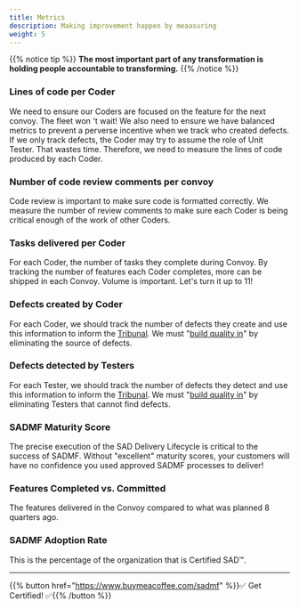 ```yaml
---
title: Metrics
description: Making improvement happen by meaasuring
weight: 5
---
```


{{% notice tip %}}
**The most important part of any transformation is holding people accountable to transforming.**
{{% /notice %}}

### Lines of code per Coder

 We need to ensure our Coders are focused on the feature for the next convoy. The fleet won 't wait! We also need to ensure we have balanced metrics to prevent a perverse incentive when we track who created defects. If we only track defects, the Coder may try to assume the role of Unit Tester. That wastes time. Therefore, we need to measure the lines of code produced by each Coder.

### Number of code review comments per convoy

Code review is important to make sure code is formatted correctly. We measure the number of review comments to make sure each Coder is being critical enough of the work of other Coders. 

### Tasks delivered per Coder

For each Coder, the number of tasks they complete during Convoy. By tracking the number of features each Coder completes, more can be shipped in each Convoy. Volume is important. Let's turn it up to 11!

### Defects created by Coder

For each Coder, we should track the number of defects they create and use this information to inform the [Tribunal](../release-convoy/#tribunal). We must "[build quality in](../principles/#build-quality-in)" by eliminating the source of defects.

### Defects detected by Testers

For each Tester, we should track the number of defects they detect and use this information to inform the [Tribunal](../release-convoy/#tribunal). We must "[build quality in](../principles/#build-quality-in)" by eliminating Testers that cannot find defects.

### SADMF Maturity Score

The precise execution of the SAD Delivery Lifecycle is critical to the success of SADMF. Without "excellent" maturity scores, your customers will have no confidence you used approved SADMF processes to deliver!

### Features Completed vs. Committed

The features delivered in the Convoy compared to what was planned 8 quarters ago.

### SADMF Adoption Rate

This is the percentage of the organization that is Certified SAD&trade;.

---

{{% button href="https://www.buymeacoffee.com/sadmf" %}}✅ Get Certified! ✅{{% /button %}}